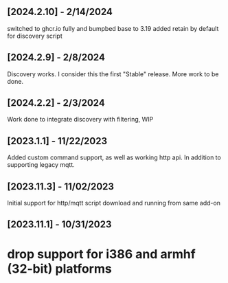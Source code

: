 

## [2024.2.10] - 2/14/2024

switched to ghcr.io fully and bumpbed base to 3.19
added retain by default for discovery script


## [2024.2.9] - 2/8/2024

Discovery works. I consider this the first "Stable" release. More work to be done.

## [2024.2.2] - 2/3/2024

Work done to integrate  discovery with filtering, WIP

## [2023.1.1] - 11/22/2023

Added custom command support, as well as working http api. In addition to supporting legacy mqtt.


## [2023.11.3] - 11/02/2023

Initial support for http/mqtt script download and running from same add-on


## [2023.11.1] - 10/31/2023

# drop support for i386 and armhf (32-bit) platforms


